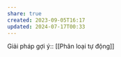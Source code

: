 ```yaml
---
share: true
created: 2023-09-05T16:17
updated: 2024-07-17T00:33
---
```

Giải pháp gợi ý:: [[Phân loại tự động]] 